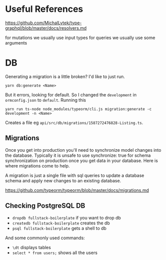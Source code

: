 # Useful References
https://github.com/MichalLytek/type-graphql/blob/master/docs/resolvers.md

for mutations we usually use input types
for queries we usually use some arguments

# DB
Generating a migration is a little broken? I'd like to just run.
```
yarn db:generate <Name>
```
But it errors, looking for default. So I changed the `development` in `ormconfig.json` to `default`.
Running this
```
yarn run ts-node node_modules/typeorm/cli.js migration:generate -c development -n <Name>
```
Creates a file eg `api/src/db/migrations/1587272476828-Listing.ts`.

## Migrations
Once you get into production you'll need to synchronize model changes into the database. Typically it is unsafe to use synchronize: true for schema synchronization on production once you get data in your database. Here is where migrations come to help.

A migration is just a single file with sql queries to update a database schema and apply new changes to an existing database.

https://github.com/typeorm/typeorm/blob/master/docs/migrations.md

## Checking PostgreSQL DB

- `dropdb fullstack-boilerplate` if you want to drop db
- `createdb fullstack-boilerplate` creates the db
- `psql fullstack-boilerplate` gets a shell to db

And some commonly used commands:

-   `\dt` displays tables
-   `select * from users;` shows all the users
